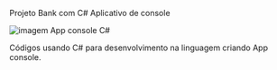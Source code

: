 Projeto Bank com C# Aplicativo de console 

![imagem App console C#](https://user-images.githubusercontent.com/98243722/158085691-3dec13ca-0dd7-46f0-958f-d9bff61e8819.png)

Códigos usando C# para desenvolvimento na linguagem criando App console.


